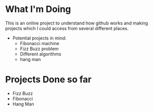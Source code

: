 # What I'm Doing
This is an online project to understand how github works and making projects which I could access from
 several different places.
 
 * Potential projects in mind: 
    - Fibonacci machine 
    - Fizz Buzz problem
    - Different algorithms
    - hang man
    
# Projects Done so far
 - Fizz Buzz
 - Fibonacci 
 - Hang Man
 